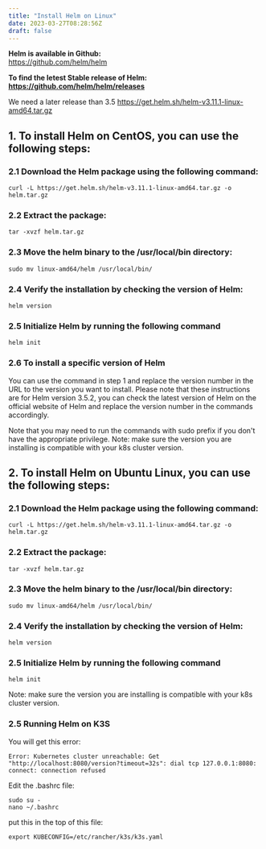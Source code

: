 ```yaml
---
title: "Install Helm on Linux"
date: 2023-03-27T08:28:56Z
draft: false
---
```


**Helm is available in Github:** \
https://github.com/helm/helm

**To find the letest Stable release of Helm:** \
**https://github.com/helm/helm/releases** 

We need a later release than 3.5
https://get.helm.sh/helm-v3.11.1-linux-amd64.tar.gz


## 1. To install Helm on CentOS, you can use the following steps:

### 2.1 Download the Helm package using the following command:
```
curl -L https://get.helm.sh/helm-v3.11.1-linux-amd64.tar.gz -o helm.tar.gz
```
### 2.2 Extract the package:
```
tar -xvzf helm.tar.gz
```
### 2.3 Move the helm binary to the /usr/local/bin directory:
```
sudo mv linux-amd64/helm /usr/local/bin/
```
### 2.4 Verify the installation by checking the version of Helm:
```
helm version
```
### 2.5 Initialize Helm by running the following command
```
helm init
```
### 2.6 To install a specific version of Helm
You can use the command in step 1 and replace the version number in the URL to the version you want to install.
Please note that these instructions are for Helm version 3.5.2, you can check the latest version of Helm on the official website of Helm and replace the version number in the commands accordingly.

Note that you may need to run the commands with sudo prefix if you don't have the appropriate privilege.
Note: make sure the version you are installing is compatible with your k8s cluster version.

## 2. To install Helm on Ubuntu Linux, you can use the following steps:

### 2.1 Download the Helm package using the following command:
```
curl -L https://get.helm.sh/helm-v3.11.1-linux-amd64.tar.gz -o helm.tar.gz
```
### 2.2 Extract the package:
```
tar -xvzf helm.tar.gz
```
### 2.3 Move the helm binary to the /usr/local/bin directory:
```
sudo mv linux-amd64/helm /usr/local/bin/
```
### 2.4 Verify the installation by checking the version of Helm:
```
helm version
```
### 2.5 Initialize Helm by running the following command
```
helm init
```
Note: make sure the version you are installing is compatible with your k8s cluster version.

### 2.5 Running Helm on K3S
You will get this error:
```
Error: Kubernetes cluster unreachable: Get "http://localhost:8080/version?timeout=32s": dial tcp 127.0.0.1:8080: connect: connection refused
```

Edit the .bashrc file:
```
sudo su -
nano ~/.bashrc
```

put this in the top of this file:
```
export KUBECONFIG=/etc/rancher/k3s/k3s.yaml
```
 
